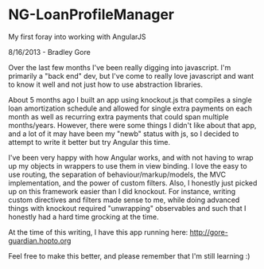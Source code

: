NG-LoanProfileManager
=====================

My first foray into working with AngularJS


8/16/2013 - Bradley Gore

Over the last few months I've been really digging into javascript.  I'm primarily a "back end" dev, but I've come to really love javascript and want to know it well and not just how to use abstraction libraries.

About 5 months ago I built an app using knockout.js that compiles a single loan amortization schedule and allowed for single extra payments on each month as well as recurring extra payments that could span multiple months/years.  However, there were some things I didn't like about that app, and a lot of it may have been my "newb" status with js, so I decided to attempt to write it better but try Angular this time.

I've been very happy with how Angular works, and with not having to wrap up my objects in wrappers to use them in view binding.  I love the easy to use routing, the separation of behaviour/markup/models, the MVC implementation, and the power of custom filters.  Also, I honestly just picked up on this framework easier than I did knockout.  For instance, writing custom directives and filters made sense to me, while doing advanced things with knockout required "unwrapping" observables and such that I honestly had a hard time grocking at the time.

At the time of this writing, I have this app running here: http://gore-guardian.hopto.org

Feel free to make this better, and please remember that I'm still learning :)

